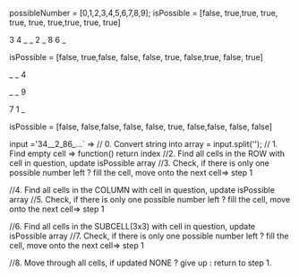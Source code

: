 possibleNumber = [0,1,2,3,4,5,6,7,8,9];
isPossible = [false, true,true, true, true, true, true,true, true, true]

3 4 _   _ 2 _    8 6 _

isPossible = [false, true,false, false, false, true, false,true, false, true]

_
_
4

_
_
9

7
1
_

isPossible = [false, false,false, false, false, true, false,false, false, false]

input ='34__2_86_...` => 
// 0. Convert string into array = input.split('');
// 1. Find empty cell => function() return index
//2. Find all cells in the ROW with cell in question, update isPossible array
//3. Check, if there is only one possible number left ? fill the cell, move onto the next cell=> step 1

//4. Find all cells in the COLUMN with cell in question, update isPossible array
//5. Check, if there is only one possible number left ? fill the cell, move onto the next cell=> step 1

//6. Find all cells in the SUBCELL(3x3) with cell in question, update isPossible array
//7. Check, if there is only one possible number left ? fill the cell, move onto the next cell=> step 1

//8. Move through all cells, if updated NONE ? give up : return to step 1.
